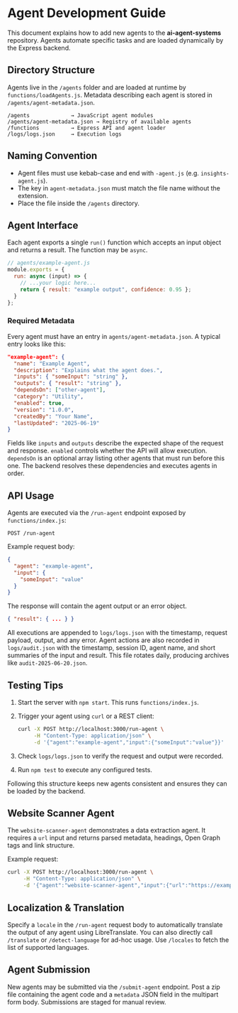 # Agent Development Guide

This document explains how to add new agents to the **ai-agent-systems** repository. Agents automate specific tasks and are loaded dynamically by the Express backend.

## Directory Structure

Agents live in the `/agents` folder and are loaded at runtime by `functions/loadAgents.js`. Metadata describing each agent is stored in `/agents/agent-metadata.json`.

```
/agents             → JavaScript agent modules
/agents/agent-metadata.json → Registry of available agents
/functions          → Express API and agent loader
/logs/logs.json     → Execution logs
```

## Naming Convention

* Agent files must use kebab-case and end with `-agent.js` (e.g. `insights-agent.js`).
* The key in `agent-metadata.json` must match the file name without the extension.
* Place the file inside the `/agents` directory.

## Agent Interface

Each agent exports a single `run()` function which accepts an input object and returns a result. The function may be `async`.

```js
// agents/example-agent.js
module.exports = {
  run: async (input) => {
    // ...your logic here...
    return { result: "example output", confidence: 0.95 };
  }
};
```

### Required Metadata

Every agent must have an entry in `agents/agent-metadata.json`. A typical entry looks like this:

```json
"example-agent": {
  "name": "Example Agent",
  "description": "Explains what the agent does.",
  "inputs": { "someInput": "string" },
  "outputs": { "result": "string" },
  "dependsOn": ["other-agent"],
  "category": "Utility",
  "enabled": true,
  "version": "1.0.0",
  "createdBy": "Your Name",
  "lastUpdated": "2025-06-19"
}
```

Fields like `inputs` and `outputs` describe the expected shape of the request and response. `enabled` controls whether the API will allow execution.
`dependsOn` is an optional array listing other agents that must run before this one. The backend resolves these dependencies and executes agents in order.

## API Usage

Agents are executed via the `/run-agent` endpoint exposed by `functions/index.js`:

```http
POST /run-agent
```

Example request body:

```json
{
  "agent": "example-agent",
  "input": {
    "someInput": "value"
  }
}
```

The response will contain the agent output or an error object.

```json
{ "result": { ... } }
```

All executions are appended to `logs/logs.json` with the timestamp, request payload, output, and any error.
Agent actions are also recorded in `logs/audit.json` with the timestamp, session ID, agent name, and short summaries of the input and result. This file rotates daily, producing archives like `audit-2025-06-20.json`.

## Testing Tips

1. Start the server with `npm start`. This runs `functions/index.js`.
2. Trigger your agent using `curl` or a REST client:

   ```bash
   curl -X POST http://localhost:3000/run-agent \
        -H "Content-Type: application/json" \
        -d '{"agent":"example-agent","input":{"someInput":"value"}}'
   ```
3. Check `logs/logs.json` to verify the request and output were recorded.
4. Run `npm test` to execute any configured tests.

Following this structure keeps new agents consistent and ensures they can be loaded by the backend.

## Website Scanner Agent

The `website-scanner-agent` demonstrates a data extraction agent. It requires a `url` input and returns parsed metadata, headings, Open Graph tags and link structure.

Example request:

```bash
curl -X POST http://localhost:3000/run-agent \
     -H "Content-Type: application/json" \
     -d '{"agent":"website-scanner-agent","input":{"url":"https://example.com"}}'
```

## Localization & Translation

Specify a `locale` in the `/run-agent` request body to automatically translate the output of any agent using LibreTranslate. You can also directly call `/translate` or `/detect-language` for ad-hoc usage. Use `/locales` to fetch the list of supported languages.

## Agent Submission

New agents may be submitted via the `/submit-agent` endpoint. Post a zip file containing the agent code and a `metadata` JSON field in the multipart form body. Submissions are staged for manual review.
